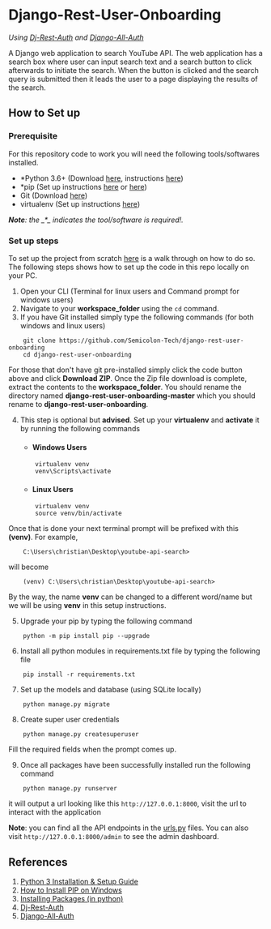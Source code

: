 # Django-Rest-User-Onboarding
_Using [Dj-Rest-Auth](https://github.com/jazzband/dj-rest-auth) and [Django-All-Auth](https://github.com/pennersr/django-allauth)_

A Django web application to search YouTube API. The web application has a search box where user can input search text and a search button to click afterwards to initiate the search. When the button is clicked and the search query is submitted then it leads the user to a page displaying the results of the search.

## How to Set up

### Prerequisite
For this repository code to work you will need the following tools/softwares installed.
- *Python 3.6+ (Download [here](https://www.python.org/downloads/), instructions [here](https://realpython.com/installing-python/))
- *pip (Set up instructions [here](https://www.liquidweb.com/kb/install-pip-windows/) or [here](https://packaging.python.org/tutorials/installing-packages/#ensure-you-can-run-pip-from-the-command-line))
- Git (Download [here](https://git-scm.com/downloads))
- virtualenv (Set up instructions [here](https://packaging.python.org/tutorials/installing-packages/#creating-virtual-environments))

*__Note__: the __\*\__ indicates the tool/software is required!.*

### Set up steps
To set up the project from scratch [here](https://github.com/Semicolon-Tech/django-rest-user-onboarding/blob/master/READMORE.MD) is a walk through on how to do so. The following steps shows how to set up the code in this repo locally on your PC.

1. Open your CLI (Terminal for linux users and Command prompt for windows users)
2. Navigate to your __workspace_folder__ using the `cd` command.
3. If you have Git installed simply type the following commands (for both windows and linux users)
```
    git clone https://github.com/Semicolon-Tech/django-rest-user-onboarding
    cd django-rest-user-onboarding
```

For those that don't have git pre-installed simply click the code button above and click __Download ZIP__. Once the Zip file download is complete, extract the contents to the __workspace_folder__. You should rename the directory named __django-rest-user-onboarding-master__ which you should rename to __django-rest-user-onboarding__.

4. This step is optional but __advised__. Set up your __virtualenv__ and __activate__ it by running the following commands
    - #### Windows Users
    ```
        virtualenv venv
        venv\Scripts\activate
    ```

    - #### Linux Users
    ```
        virtualenv venv
        source venv/bin/activate
    ```

Once that is done your next terminal prompt will be prefixed with this __(venv)__. For example,
```
    C:\Users\christian\Desktop\youtube-api-search>
```
will become 
```
    (venv) C:\Users\christian\Desktop\youtube-api-search>
```

By the way, the name __venv__ can be changed to a different word/name but we will be using __venv__ in this setup instructions.

5. Upgrade your pip by typing the following command
```
    python -m pip install pip --upgrade
```

6. Install all python modules in requirements.txt file by typing the following file
```
    pip install -r requirements.txt
```

7. Set up the models and database (using SQLite locally)
```
    python manage.py migrate
```

8. Create super user credentials
```
    python manage.py createsuperuser
```

Fill the required fields when the prompt comes up.

9. Once all packages have been successfully installed run the following command
```
    python manage.py runserver
```
it will output a url looking like this `http://127.0.0.1:8000`, visit the url to interact with the application

__Note__: you can find all the API endpoints in the [urls.py]() files. You can also visit `http://127.0.0.1:8000/admin` to see the admin dashboard.


## References
1. [Python 3 Installation & Setup Guide](https://realpython.com/installing-python/)
2. [How to Install PIP on Windows](https://www.liquidweb.com/kb/install-pip-windows/)
3. [Installing Packages (in python)](https://packaging.python.org/tutorials/installing-packages/)
4. [Dj-Rest-Auth](https://github.com/jazzband/dj-rest-auth)
5. [Django-All-Auth](https://github.com/pennersr/django-allauth)